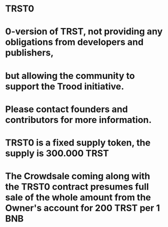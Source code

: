 # TRST0
# 0-version of TRST, not providing any obligations from developers and publishers,
# but allowing the community to support the Trood initiative.
# Please contact founders and contributors for more information.
# TRST0 is a fixed supply token, the supply is 300.000 TRST
# The Crowdsale coming along with the TRST0 contract presumes full sale of the whole amount from the Owner's account for 200 TRST per 1 BNB
